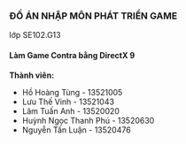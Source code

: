 <h3>ĐỒ ÁN NHẬP MÔN PHÁT TRIỂN GAME</h3>
lớp SE102.G13

<h4>Làm Game Contra bằng DirectX 9</h4>

<b>Thành viên:</b>
<ul>
  <li>Hồ Hoàng Tùng - 13521005</li>
  <li>Lưu Thế Vinh - 13521043</li>
  <li>Lâm Tuấn Anh - 13520020</li>
  <li>Huỳnh Ngọc Thanh Phú - 13520630</li>
  <li>Nguyễn Tấn Luận - 13520476</li>
</ul>

